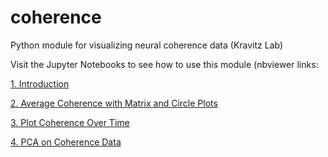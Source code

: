 # coherence
Python module for visualizing neural coherence data (Kravitz Lab)

Visit the Jupyter Notebooks to see how to use this module (nbviewer links:

[1. Introduction](https://nbviewer.jupyter.org/github/earnestt1234/coherence/blob/master/1.%20Introduction.ipynb)

[2. Average Coherence with Matrix and Circle Plots](https://nbviewer.jupyter.org/github/earnestt1234/coherence/blob/master/2.%20Average%20Coherence%20with%20Matrix%20and%20Circle%20Plots.ipynb)

[3. Plot Coherence Over Time](https://nbviewer.jupyter.org/github/earnestt1234/coherence/blob/master/3.%20Plot%20Coherence%20Over%20Time.ipynb)

[4. PCA on Coherence Data](https://nbviewer.jupyter.org/github/earnestt1234/coherence/blob/master/4.%20PCA%20on%20Coherence%20Data.ipynb)
